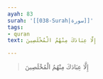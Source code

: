 ```yaml
---
ayah: 83
surah: '[[038-Surah|سورة]]'
tags:
- quran
text: إِلَّا عِبَادَكَ مِنْهُمُ الْمُخْلَصِينَ

---
```

> إِلَّا عِبَادَكَ مِنْهُمُ الْمُخْلَصِينَ
